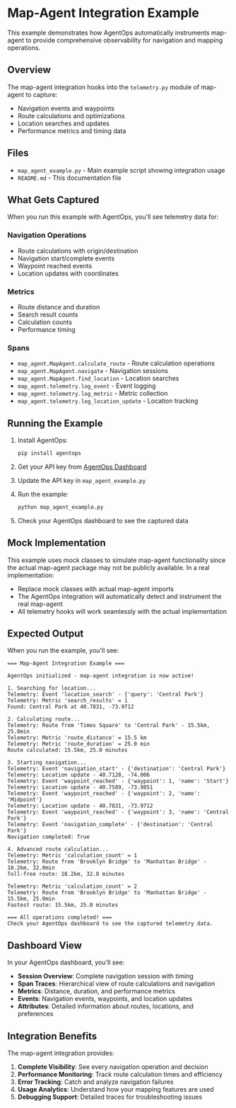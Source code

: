 # Map-Agent Integration Example

This example demonstrates how AgentOps automatically instruments map-agent to provide comprehensive observability for navigation and mapping operations.

## Overview

The map-agent integration hooks into the `telemetry.py` module of map-agent to capture:
- Navigation events and waypoints
- Route calculations and optimizations
- Location searches and updates
- Performance metrics and timing data

## Files

- `map_agent_example.py` - Main example script showing integration usage
- `README.md` - This documentation file

## What Gets Captured

When you run this example with AgentOps, you'll see telemetry data for:

### Navigation Operations
- Route calculations with origin/destination
- Navigation start/complete events
- Waypoint reached events
- Location updates with coordinates

### Metrics
- Route distance and duration
- Search result counts
- Calculation counts
- Performance timing

### Spans
- `map_agent.MapAgent.calculate_route` - Route calculation operations
- `map_agent.MapAgent.navigate` - Navigation sessions
- `map_agent.MapAgent.find_location` - Location searches
- `map_agent.telemetry.log_event` - Event logging
- `map_agent.telemetry.log_metric` - Metric collection
- `map_agent.telemetry.log_location_update` - Location tracking

## Running the Example

1. Install AgentOps:
   ```bash
   pip install agentops
   ```

2. Get your API key from [AgentOps Dashboard](https://app.agentops.ai)

3. Update the API key in `map_agent_example.py`

4. Run the example:
   ```bash
   python map_agent_example.py
   ```

5. Check your AgentOps dashboard to see the captured data

## Mock Implementation

This example uses mock classes to simulate map-agent functionality since the actual map-agent package may not be publicly available. In a real implementation:

- Replace mock classes with actual map-agent imports
- The AgentOps integration will automatically detect and instrument the real map-agent
- All telemetry hooks will work seamlessly with the actual implementation

## Expected Output

When you run the example, you'll see:

```
=== Map-Agent Integration Example ===

AgentOps initialized - map-agent integration is now active!

1. Searching for location...
Telemetry: Event 'location_search' - {'query': 'Central Park'}
Telemetry: Metric 'search_results' = 1 
Found: Central Park at 40.7831, -73.9712

2. Calculating route...
Telemetry: Route from 'Times Square' to 'Central Park' - 15.5km, 25.0min
Telemetry: Metric 'route_distance' = 15.5 km
Telemetry: Metric 'route_duration' = 25.0 min
Route calculated: 15.5km, 25.0 minutes

3. Starting navigation...
Telemetry: Event 'navigation_start' - {'destination': 'Central Park'}
Telemetry: Location update - 40.7128, -74.006
Telemetry: Event 'waypoint_reached' - {'waypoint': 1, 'name': 'Start'}
Telemetry: Location update - 40.7589, -73.9851
Telemetry: Event 'waypoint_reached' - {'waypoint': 2, 'name': 'Midpoint'}
Telemetry: Location update - 40.7831, -73.9712
Telemetry: Event 'waypoint_reached' - {'waypoint': 3, 'name': 'Central Park'}
Telemetry: Event 'navigation_complete' - {'destination': 'Central Park'}
Navigation completed: True

4. Advanced route calculation...
Telemetry: Metric 'calculation_count' = 1
Telemetry: Route from 'Brooklyn Bridge' to 'Manhattan Bridge' - 18.2km, 32.0min
Toll-free route: 18.2km, 32.0 minutes

Telemetry: Metric 'calculation_count' = 2
Telemetry: Route from 'Brooklyn Bridge' to 'Manhattan Bridge' - 15.5km, 25.0min
Fastest route: 15.5km, 25.0 minutes

=== All operations completed! ===
Check your AgentOps dashboard to see the captured telemetry data.
```

## Dashboard View

In your AgentOps dashboard, you'll see:

- **Session Overview**: Complete navigation session with timing
- **Span Traces**: Hierarchical view of route calculations and navigation
- **Metrics**: Distance, duration, and performance metrics
- **Events**: Navigation events, waypoints, and location updates
- **Attributes**: Detailed information about routes, locations, and preferences

## Integration Benefits

The map-agent integration provides:

1. **Complete Visibility**: See every navigation operation and decision
2. **Performance Monitoring**: Track route calculation times and efficiency
3. **Error Tracking**: Catch and analyze navigation failures
4. **Usage Analytics**: Understand how your mapping features are used
5. **Debugging Support**: Detailed traces for troubleshooting issues